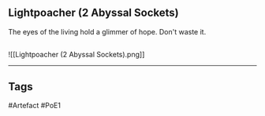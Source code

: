 ## Lightpoacher (2 Abyssal Sockets)
The eyes of the living hold a glimmer of hope.
Don't waste it.
##
![[Lightpoacher (2 Abyssal Sockets).png]]

---
## Tags
#Artefact
#PoE1
